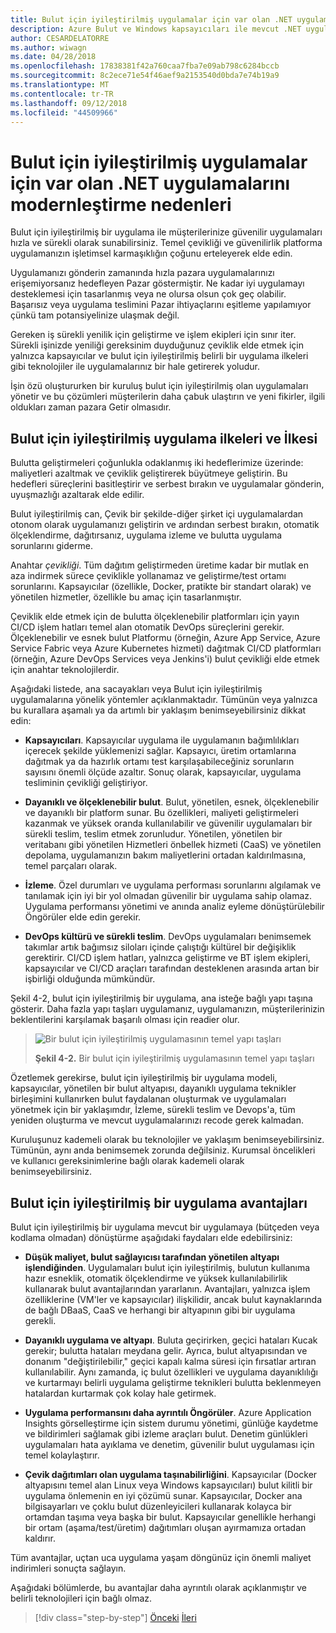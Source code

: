 ```yaml
---
title: Bulut için iyileştirilmiş uygulamalar için var olan .NET uygulamalarını modernleştirme nedenleri
description: Azure Bulut ve Windows kapsayıcıları ile mevcut .NET uygulamalarını modernleştirme | Bulut için iyileştirilmiş uygulamalar için var olan .NET uygulamalarını modernleştirme nedenleri
author: CESARDELATORRE
ms.author: wiwagn
ms.date: 04/28/2018
ms.openlocfilehash: 17838381f42a760caa7fba7e09ab798c6284bccb
ms.sourcegitcommit: 8c2ece71e54f46aef9a2153540d0bda7e74b19a9
ms.translationtype: MT
ms.contentlocale: tr-TR
ms.lasthandoff: 09/12/2018
ms.locfileid: "44509966"
---
```

# <a name="reasons-to-modernize-existing-net-apps-to-cloud-optimized-applications"></a>Bulut için iyileştirilmiş uygulamalar için var olan .NET uygulamalarını modernleştirme nedenleri

Bulut için iyileştirilmiş bir uygulama ile müşterilerinize güvenilir uygulamaları hızla ve sürekli olarak sunabilirsiniz. Temel çevikliği ve güvenilirlik platforma uygulamanızın işletimsel karmaşıklığın çoğunu erteleyerek elde edin.

Uygulamanızı gönderin zamanında hızla pazara uygulamalarınızı erişemiyorsanız hedefleyen Pazar göstermiştir. Ne kadar iyi uygulamayı desteklemesi için tasarlanmış veya ne olursa olsun çok geç olabilir. Başarısız veya uygulama teslimini Pazar ihtiyaçlarını eşitleme yapılamıyor çünkü tam potansiyelinize ulaşmak değil.

Gereken iş sürekli yenilik için geliştirme ve işlem ekipleri için sınır iter. Sürekli işinizde yeniliği gereksinim duyduğunuz çeviklik elde etmek için yalnızca kapsayıcılar ve bulut için iyileştirilmiş belirli bir uygulama ilkeleri gibi teknolojiler ile uygulamalarınız bir hale getirerek yoludur.

İşin özü oluştururken bir kuruluş bulut için iyileştirilmiş olan uygulamaları yönetir ve bu çözümleri müşterilerin daha çabuk ulaştırın ve yeni fikirler, ilgili oldukları zaman pazara Getir olmasıdır.

## <a name="cloud-optimized-application-principles-and-tenets"></a>Bulut için iyileştirilmiş uygulama ilkeleri ve İlkesi 

Bulutta geliştirmeleri çoğunlukla odaklanmış iki hedeflerimize üzerinde: maliyetleri azaltmak ve çeviklik geliştirerek büyütmeye geliştirin. Bu hedefleri süreçlerini basitleştirir ve serbest bırakın ve uygulamalar gönderin, uyuşmazlığı azaltarak elde edilir.

Bulut iyileştirilmiş can, Çevik bir şekilde-diğer şirket içi uygulamalardan otonom olarak uygulamanızı geliştirin ve ardından serbest bırakın, otomatik ölçeklendirme, dağıtırsanız, uygulama izleme ve bulutta uygulama sorunlarını giderme.

Anahtar *çevikliği*. Tüm dağıtım geliştirmeden üretime kadar bir mutlak en aza indirmek sürece çeviklikle yollanamaz ve geliştirme/test ortamı sorunlarını. Kapsayıcılar (özellikle, Docker, pratikte bir standart olarak) ve yönetilen hizmetler, özellikle bu amaç için tasarlanmıştır.

Çeviklik elde etmek için de bulutta ölçeklenebilir platformları için yayın CI/CD işlem hatları temel alan otomatik DevOps süreçlerini gerekir. Ölçeklenebilir ve esnek bulut Platformu (örneğin, Azure App Service, Azure Service Fabric veya Azure Kubernetes hizmeti) dağıtmak CI/CD platformları (örneğin, Azure DevOps Services veya Jenkins'i) bulut çevikliği elde etmek için anahtar teknolojilerdir.

Aşağıdaki listede, ana sacayakları veya Bulut için iyileştirilmiş uygulamalarına yönelik yöntemler açıklanmaktadır. Tümünün veya yalnızca bu kurallara aşamalı ya da artımlı bir yaklaşım benimseyebilirsiniz dikkat edin:

-   **Kapsayıcıları**. Kapsayıcılar uygulama ile uygulamanın bağımlılıkları içerecek şekilde yüklemenizi sağlar. Kapsayıcı, üretim ortamlarına dağıtmak ya da hazırlık ortamı test karşılaşabileceğiniz sorunların sayısını önemli ölçüde azaltır. Sonuç olarak, kapsayıcılar, uygulama tesliminin çevikliği geliştiriyor.

-   **Dayanıklı ve ölçeklenebilir bulut**. Bulut, yönetilen, esnek, ölçeklenebilir ve dayanıklı bir platform sunar. Bu özellikleri, maliyeti geliştirmeleri kazanmak ve yüksek oranda kullanılabilir ve güvenilir uygulamaları bir sürekli teslim, teslim etmek zorunludur. Yönetilen, yönetilen bir veritabanı gibi yönetilen Hizmetleri önbellek hizmeti (CaaS) ve yönetilen depolama, uygulamanızın bakım maliyetlerini ortadan kaldırılmasına, temel parçaları olarak.

-   **İzleme**. Özel durumları ve uygulama performası sorunlarını algılamak ve tanılamak için iyi bir yol olmadan güvenilir bir uygulama sahip olamaz. Uygulama performansı yönetimi ve anında analiz eyleme dönüştürülebilir Öngörüler elde edin gerekir.

-   **DevOps kültürü ve sürekli teslim**. DevOps uygulamaları benimsemek takımlar artık bağımsız siloları içinde çalıştığı kültürel bir değişiklik gerektirir. CI/CD işlem hatları, yalnızca geliştirme ve BT işlem ekipleri, kapsayıcılar ve CI/CD araçları tarafından desteklenen arasında artan bir işbirliği olduğunda mümkündür.

Şekil 4-2, bulut için iyileştirilmiş bir uygulama, ana isteğe bağlı yapı taşına gösterir. Daha fazla yapı taşları uygulamanız, uygulamanızın, müşterilerinizin beklentilerini karşılamak başarılı olması için readier olur.

> ![Bir bulut için iyileştirilmiş uygulamasının temel yapı taşları](./media/image2.png)
>
> **Şekil 4-2.** Bir bulut için iyileştirilmiş uygulamasının temel yapı taşları

Özetlemek gerekirse, bulut için iyileştirilmiş bir uygulama modeli, kapsayıcılar, yönetilen bir bulut altyapısı, dayanıklı uygulama teknikler birleşimini kullanırken bulut faydalanan oluşturmak ve uygulamaları yönetmek için bir yaklaşımdır, İzleme, sürekli teslim ve Devops'a, tüm yeniden oluşturma ve mevcut uygulamalarınızı recode gerek kalmadan.

Kuruluşunuz kademeli olarak bu teknolojiler ve yaklaşım benimseyebilirsiniz. Tümünün, aynı anda benimsemek zorunda değilsiniz. Kurumsal öncelikleri ve kullanıcı gereksinimlerine bağlı olarak kademeli olarak benimseyebilirsiniz.

## <a name="benefits-of-a-cloud-optimized-application"></a>Bulut için iyileştirilmiş bir uygulama avantajları

Bulut için iyileştirilmiş bir uygulama mevcut bir uygulamaya (bütçeden veya kodlama olmadan) dönüştürme aşağıdaki faydaları elde edebilirsiniz:

-   **Düşük maliyet, bulut sağlayıcısı tarafından yönetilen altyapı işlendiğinden**. Uygulamaları bulut için iyileştirilmiş, bulutun kullanıma hazır esneklik, otomatik ölçeklendirme ve yüksek kullanılabilirlik kullanarak bulut avantajlarından yararlanın. Avantajları, yalnızca işlem özelliklerine (VM'ler ve kapsayıcılar) ilişkilidir, ancak bulut kaynaklarında de bağlı DBaaS, CaaS ve herhangi bir altyapının gibi bir uygulama gerekli.

-   **Dayanıklı uygulama ve altyapı**. Buluta geçirirken, geçici hataları Kucak gerekir; bulutta hataları meydana gelir. Ayrıca, bulut altyapısından ve donanım "değiştirilebilir," geçici kapalı kalma süresi için fırsatlar artıran kullanılabilir. Aynı zamanda, iç bulut özellikleri ve uygulama dayanıklılığı ve kurtarmayı belirli uygulama geliştirme teknikleri bulutta beklenmeyen hatalardan kurtarmak çok kolay hale getirmek.

-   **Uygulama performansını daha ayrıntılı Öngörüler**. Azure Application Insights görselleştirme için sistem durumu yönetimi, günlüğe kaydetme ve bildirimleri sağlamak gibi izleme araçları bulut. Denetim günlükleri uygulamaları hata ayıklama ve denetim, güvenilir bulut uygulaması için temel kolaylaştırır.

-   **Çevik dağıtımları olan uygulama taşınabilirliğini**. Kapsayıcılar (Docker altyapısını temel alan Linux veya Windows kapsayıcıları) bulut kilitli bir uygulama önlemenin en iyi çözümü sunar. Kapsayıcılar, Docker ana bilgisayarları ve çoklu bulut düzenleyicileri kullanarak kolayca bir ortamdan taşıma veya başka bir bulut. Kapsayıcılar genellikle herhangi bir ortam (aşama/test/üretim) dağıtımları oluşan ayırmamıza ortadan kaldırır.

Tüm avantajlar, uçtan uca uygulama yaşam döngünüz için önemli maliyet indirimleri sonuçta sağlayın.

Aşağıdaki bölümlerde, bu avantajlar daha ayrıntılı olarak açıklanmıştır ve belirli teknolojileri için bağlı olmaz.

>[!div class="step-by-step"]
[Önceki](index.md)
[İleri](microsoft-technologies-in-cloud-optimized-applications.md)
